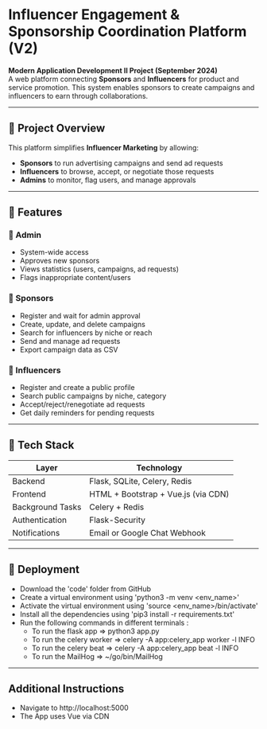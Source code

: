 # Influencer Engagement & Sponsorship Coordination Platform (V2)

**Modern Application Development II Project (September 2024)**  
A web platform connecting **Sponsors** and **Influencers** for product and service promotion. This system enables sponsors to create campaigns and influencers to earn through collaborations.

---

## 🔗 Project Overview

This platform simplifies **Influencer Marketing** by allowing:
- **Sponsors** to run advertising campaigns and send ad requests
- **Influencers** to browse, accept, or negotiate those requests
- **Admins** to monitor, flag users, and manage approvals

---

## 🚀 Features

### 👤 Admin
- System-wide access
- Approves new sponsors
- Views statistics (users, campaigns, ad requests)
- Flags inappropriate content/users

### 🏢 Sponsors
- Register and wait for admin approval
- Create, update, and delete campaigns
- Search for influencers by niche or reach
- Send and manage ad requests
- Export campaign data as CSV

### 🌟 Influencers
- Register and create a public profile
- Search public campaigns by niche, category
- Accept/reject/renegotiate ad requests
- Get daily reminders for pending requests

---

## 🧱 Tech Stack

| Layer | Technology |
|-------|------------|
| Backend | Flask, SQLite, Celery, Redis |
| Frontend | HTML + Bootstrap + Vue.js (via CDN) |
| Background Tasks | Celery + Redis |
| Authentication | Flask-Security |
| Notifications | Email or Google Chat Webhook |

---

## 🚀 Deployment

- Download the 'code' folder from GitHub
- Create a virtual environment using 'python3 -m venv <env_name>'
- Activate the virtual environment using 'source <env_name>/bin/activate'
- Install all the dependencies using 'pip3 install -r requirements.txt'
- Run the following commands in different terminals :
    - To run the flask app =>      python3 app.py
    - To run the celery worker =>  celery -A app:celery_app worker -l INFO
    - To run the celery beat =>    celery -A app:celery_app beat -l INFO
    - To run the MailHog =>        ~/go/bin/MailHog

---

## Additional Instructions

- Navigate to http://localhost:5000
- The App uses Vue via CDN